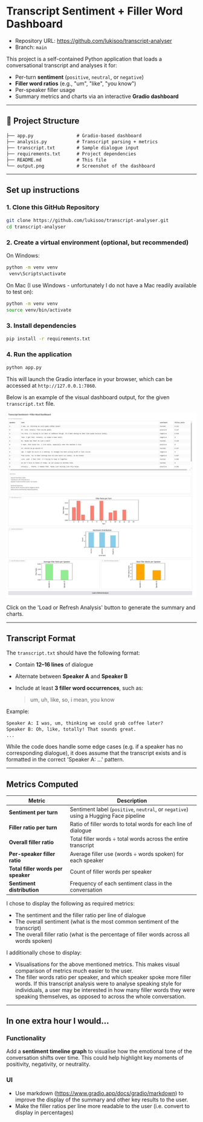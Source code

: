 ﻿# Transcript Sentiment + Filler Word Dashboard

- Repository URL: https://github.com/lukisoo/transcript-analyser
- Branch: `main`

This project is a self-contained Python application that loads a conversational transcript and analyses it for:

- Per-turn **sentiment** (`positive`, `neutral`, or `negative`)
- **Filler word ratios** (e.g., "um", "like", "you know")
- Per-speaker filler usage
- Summary metrics and charts via an interactive **Gradio dashboard**

---

## 📂 Project Structure

```
├── app.py                # Gradio-based dashboard
├── analysis.py           # Transcript parsing + metrics
├── transcript.txt        # Sample dialogue input
├── requirements.txt      # Project dependencies
├── README.md             # This file
└── output.png            # Screenshot of the dashboard
```

---

## Set up instructions

### 1. Clone this GitHub Repository

```bash
git clone https://github.com/lukisoo/transcript-analyser.git
cd transcript-analyser
```

### 2. Create a virtual environment (optional, but recommended)


On Windows:
```bash
python -m venv venv
 venv\Scripts\activate
```

On Mac (I use Windows - unfortunately I do not have a Mac readily available to test on):
```bash
python -m venv venv
source venv/bin/activate
```

### 3. Install dependencies

```bash
pip install -r requirements.txt
```

### 4. Run the application

```bash
python app.py
```

This will launch the Gradio interface in your browser, which can be accessed at `http://127.0.0.1:7860`.

Below is an example of the visual dashboard output, for the given `transcript.txt` file.

![Dashboard Screenshot](gradio-dash.jpg)

Click on the 'Load or Refresh Analysis' button to generate the summary and charts.

---

## Transcript Format

The `transcript.txt` should have the following format:

- Contain **12–16 lines** of dialogue
- Alternate between **Speaker A** and **Speaker B**
- Include at least **3 filler word occurrences**, such as:

  > um, uh, like, so, i mean, you know

Example:

```
Speaker A: I was, um, thinking we could grab coffee later?
Speaker B: Oh, like, totally! That sounds great.
...
```

While the code does handle some edge cases (e.g. if a speaker has no corresponding dialogue), it does assume that the transcript exists and is formatted in the correct 'Speaker A: ...' pattern.

---

## Metrics Computed

| Metric                             | Description                                                                          |
| ---------------------------------- | ------------------------------------------------------------------------------------ |
| **Sentiment per turn**             | Sentiment label (`positive`, `neutral`, or `negative`) using a Hugging Face pipeline |
| **Filler ratio per turn**          | Ratio of filler words to total words for each line of dialogue                       |
| **Overall filler ratio**           | Total filler words ÷ total words across the entire transcript                        |
| **Per-speaker filler ratio**       | Average filler use (words ÷ words spoken) for each speaker                           |
| **Total filler words per speaker** | Count of filler words per speaker                                                    |
| **Sentiment distribution**         | Frequency of each sentiment class in the conversation                                |

I chose to display the following as required metrics:

- The sentiment and the filler ratio per line of dialogue
- The overall sentiment (what is the most common sentiment of the transcript)
- The overall filler ratio (what is the percentage of filler words across all words spoken)

I additionally chose to display:

- Visualisations for the above mentioned metrics. This makes visual comparison of metrics much easier to the user.
- The filler words ratio per speaker, and which speaker spoke more filler words. If this transcript analysis were to analyse speaking style for individuals, a user may be interested in how many filler words they were speaking themselves, as opposed to across the whole conversation.

---

## In one extra hour I would...

### Functionality

Add a **sentiment timeline graph** to visualise how the emotional tone of the conversation shifts over time. This could help highlight key moments of positivity, negativity, or neutrality.

### UI

- Use markdown (https://www.gradio.app/docs/gradio/markdown) to improve the display of the summary and other key results to the user.
- Make the filler ratios per line more readable to the user (i.e. convert to display in percentages)
